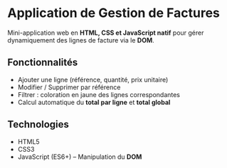 # Application de Gestion de Factures

Mini-application web en **HTML, CSS et JavaScript natif** pour gérer dynamiquement des lignes de facture via le **DOM**.

## Fonctionnalités
- Ajouter une ligne (référence, quantité, prix unitaire)
- Modifier / Supprimer par référence
- Filtrer : coloration en jaune des lignes correspondantes
- Calcul automatique du **total par ligne** et **total global**

## Technologies
- HTML5
- CSS3
- JavaScript (ES6+) – Manipulation du **DOM**
